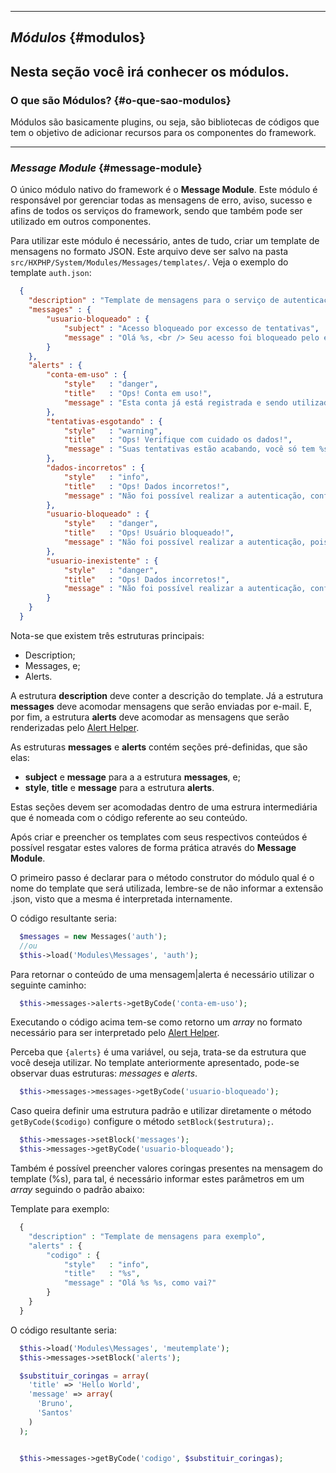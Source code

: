 ----
## *Módulos* {#modulos}

Nesta seção você irá conhecer os módulos.
----
### O que são Módulos? {#o-que-sao-modulos}

Módulos são basicamente plugins, ou seja, são bibliotecas de códigos que tem o objetivo de adicionar recursos para os componentes do framework.

----
### *Message Module* {#message-module}

O único módulo nativo do framework é o **Message Module**. Este módulo é responsável por gerenciar todas as mensagens de erro, aviso, sucesso e afins de todos os serviços do framework, sendo que também pode ser utilizado em outros componentes.

Para utilizar este módulo é necessário, antes de tudo, criar um template de mensagens no formato JSON. Este arquivo deve ser salvo na pasta `src/HXPHP/System/Modules/Messages/templates/`. Veja o exemplo do template `auth.json`:

```json
  {
    "description" : "Template de mensagens para o serviço de autenticação",
    "messages" : {
        "usuario-bloqueado" : {
            "subject" : "Acesso bloqueado por excesso de tentativas",
            "message" : "Olá %s, <br /> Seu acesso foi bloqueado pelo excesso de tentativas, contate o administrador para liberação. Lembre-se de que esse recurso é para sua segurança, caso necessário solicite um novo acesso para evitar transtornos futuros."
        }
    },
    "alerts" : {
        "conta-em-uso" : {
            "style"   : "danger",
            "title"   : "Ops! Conta em uso!",
            "message" : "Esta conta já está registrada e sendo utilizada no momento!"
        },
        "tentativas-esgotando" : {
            "style"   : "warning",
            "title"   : "Ops! Verifique com cuidado os dados!",
            "message" : "Suas tentativas estão acabando, você só tem %s tentativa(s)! Após exceder esse número seu acesso só será liberado através da aprovação do administrador!"
        },
        "dados-incorretos" : {
            "style"   : "info",
            "title"   : "Ops! Dados incorretos!",
            "message" : "Não foi possível realizar a autenticação, confira seus dados!"
        },
        "usuario-bloqueado" : {
            "style"   : "danger",
            "title"   : "Ops! Usuário bloqueado!",
            "message" : "Não foi possível realizar a autenticação, pois este usuário encontra-se bloqueado no sistema, contate o administrador para liberação!"
        },
        "usuario-inexistente" : {
            "style"   : "danger",
            "title"   : "Ops! Dados incorretos!",
            "message" : "Não foi possível realizar a autenticação, confira seus dados!"
        }
    }
  }

```

Nota-se que existem três estruturas principais:

+ Description;
+ Messages, e;
+ Alerts.

A estrutura **description** deve conter a descrição do template. Já a estrutura **messages** deve acomodar mensagens que serão enviadas por e-mail. E, por fim, a estrutura **alerts** deve acomodar as mensagens que serão renderizadas pelo [Alert Helper](#alert-helper).

As estruturas **messages** e **alerts** contém seções pré-definidas, que são elas:

+ **subject** e **message** para a a estrutura **messages**, e;
+ **style**, **title** e **message** para a estrutura **alerts**.

Estas seções devem ser acomodadas dentro de uma estrura intermediária que é nomeada com o código referente ao seu conteúdo.

Após criar e preencher os templates com seus respectivos conteúdos é possível resgatar estes valores de forma prática através do **Message Module**.

O primeiro passo é declarar para o método construtor do módulo qual é o nome do template que será utilizada, lembre-se de não informar a extensão .json, visto que a mesma é interpretada internamente.

O código resultante seria:
```php
  $messages = new Messages('auth');
  //ou
  $this->load('Modules\Messages', 'auth');
```

Para retornar o conteúdo de uma mensagem|alerta é necessário utilizar o seguinte caminho:

```php
  $this->messages->alerts->getByCode('conta-em-uso');
```

Executando o código acima tem-se como retorno um *array* no formato necessário para ser interpretado pelo [Alert Helper](#alert-helper).

Perceba que `{alerts}` é uma variável, ou seja, trata-se da estrutura que você deseja utilizar. No template anteriormente apresentado, pode-se observar duas estruturas: *messages* e *alerts*.

```php
  $this->messages->messages->getByCode('usuario-bloqueado');
```

Caso queira definir uma estrutura padrão e utilizar diretamente o método `getByCode($codigo)` configure o método `setBlock($estrutura);`.

```php
  $this->messages->setBlock('messages');
  $this->messages->getByCode('usuario-bloqueado');
```

Também é possível preencher valores coringas presentes na mensagem do template (%s), para tal, é necessário informar estes parâmetros em um *array* seguindo o padrão abaixo:

Template para exemplo:
```php
  {
    "description" : "Template de mensagens para exemplo",
    "alerts" : {
        "codigo" : {
            "style"   : "info",
            "title"   : "%s",
            "message" : "Olá %s %s, como vai?"
        }
    }
  }
```
O código resultante seria:
```php
  $this->load('Modules\Messages', 'meutemplate');
  $this->messages->setBlock('alerts');

  $substituir_coringas = array(
    'title' => 'Hello World',
    'message' => array(
      'Bruno',
      'Santos'
    )
  );


  $this->messages->getByCode('codigo', $substituir_coringas);
```
